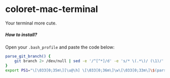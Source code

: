 # coloret-mac-terminal
Your terminal more cute.

##### How to install?
Open your `.bash_profile` and paste the code below:

```sh
parse_git_branch() {
    git branch 2> /dev/null | sed -e '/^[^*]/d' -e 's/* \(.*\)/ (\1)/'
}
export PS1="\[\033[0;35m\][\u@\h] \[\033[0;36m\]\w\[\033[0;33m\]\$(parse_git_branch)\[\033[00m\]$ "
```
